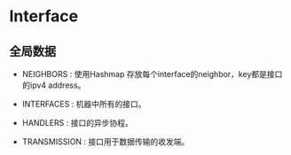 # Interface

## 全局数据


- NEIGHBORS : 使用Hashmap 存放每个interface的neighbor，key都是接口的ipv4 address。

- INTERFACES : 机器中所有的接口。

- HANDLERS : 接口的异步协程。

- TRANSMISSION : 接口用于数据传输的收发端。


